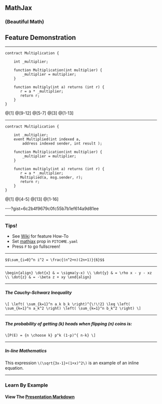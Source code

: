 ## MathJax
### (Beautiful Math)
## Feature Demonstration

---

```
contract Multiplication {

    int _multiplier;

    function Multiplication(int multiplier) {
        _multiplier = multiplier;
    }

    function multiply(int a) returns (int r) {
       r = a * _multiplier;
       return r;
    }
}
```
@[1]
@[9-12]
@[5-7]
@[3]
@[1-13]


---

```
contract Multiplication {

    int _multiplier;
    event Multiplied(int indexed a,
        address indexed sender, int result );

    function Multiplication(int multiplier) {
        _multiplier = multiplier;
    }

    function multiply(int a) returns (int r) {
       r = a * _multiplier;
       Multiplied(a, msg.sender, r);
       return r;
    }
}
```
@[1]
@[4-5]
@[13]
@[1-16]

---?gist=6c2b4f9679c0fc55b7b1ef614a9d81ee

---

### Tips!

- See <a target="_blank" href="https://github.com/gitpitch/gitpitch/wiki/Math-Notation-Slides">Wiki</a> for feature How-To
- Set <a target="_blank" href="https://github.com/gitpitch/gitpitch/wiki/Math-Notation-Setting">mathjax</a> prop in `PITCHME.yaml`
- Press `F` to go fullscreen!

---

`$$\sum_{i=0}^n i^2 = \frac{(n^2+n)(2n+1)}{6}$$`

---

`\begin{align}
\dot{x} & = \sigma(y-x) \\
\dot{y} & = \rho x - y - xz \\
\dot{z} & = -\beta z + xy
\end{align}`

---

##### The Cauchy-Schwarz Inequality

`\[
\left( \sum_{k=1}^n a_k b_k \right)^{\!\!2} \leq
 \left( \sum_{k=1}^n a_k^2 \right) \left( \sum_{k=1}^n b_k^2 \right)
\]`

---

##### The probability of getting \(k\) heads when flipping \(n\) coins is:

`\[P(E) = {n \choose k} p^k (1-p)^{ n-k} \]`

---

##### In-line Mathematics

This expression `\(\sqrt{3x-1}+(1+x)^2\)` is an example of an inline equation.

---

### Learn By Example
#### View The <a target="_blank" href="https://github.com/gitpitch/feature-demo/blob/mathjax/PITCHME.md">Presentation Markdown</a>
